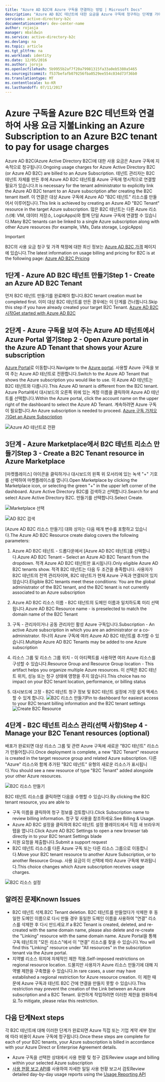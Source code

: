 ```yaml
---
title: "Azure AD B2C에 Azure 구독을 연결하는 방법 | Microsoft Docs"
description: "Azure AD B2C 테넌트에 대한 요금을 Azure 구독에 청구하는 단계별 가이드입니다."
services: active-directory-b2c
documentationcenter: dev-center-name
author: rojasja
manager: mbaldwin
ms.service: active-directory-b2c
ms.devlang: na
ms.topic: article
ms.tgt_pltfrm: na
ms.workload: identity
ms.date: 12/05/2016
ms.author: joroja
ms.openlocfilehash: 5b9955b2af7f20a79981315fa33a0eb5380a5465
ms.sourcegitcommit: f537befafb079256fba0529ee554c034d73f36b0
ms.translationtype: MT
ms.contentlocale: ko-KR
ms.lasthandoff: 07/11/2017
---
```

# <a name="linking-an-azure-subscription-to-an-azure-b2c-tenant-to-pay-for-usage-charges"></a><span data-ttu-id="10dde-103">Azure 구독을 Azure B2C 테넌트와 연결하여 사용 요금 지불</span><span class="sxs-lookup"><span data-stu-id="10dde-103">Linking an Azure Subscription to an Azure B2C tenant to pay for usage charges</span></span>

<span data-ttu-id="10dde-104">Azure AD B2C(Azure Active Directory B2C)에 대한 사용 요금은 Azure 구독에 지속적으로 청구됩니다.</span><span class="sxs-lookup"><span data-stu-id="10dde-104">Ongoing usage charges for Azure Active Directory B2C (or Azure AD B2C) are billed to an Azure Subscription.</span></span> <span data-ttu-id="10dde-105">테넌트 관리자는 B2C 테넌트 자체를 만든 후에 Azure AD B2C 테넌트를 Azure 구독에 명시적으로 연결할 필요가 있습니다.</span><span class="sxs-lookup"><span data-stu-id="10dde-105">It is necessary for the tenant administrator to explicitly link the Azure AD B2C tenant to an Azure subscription after creating the B2C tenant itself.</span></span>  <span data-ttu-id="10dde-106">이 연결은 대상 Azure 구독에 Azure AD "B2C 테넌트" 리소스를 만들어서 이루어집니다.</span><span class="sxs-lookup"><span data-stu-id="10dde-106">This link is achieved by creating an Azure AD "B2C Tenant" resource in the target Azure subscription.</span></span> <span data-ttu-id="10dde-107">많은 B2C 테넌트는 다른 Azure 리소스(예: VM, 데이터 저장소, LogicApps)와 함께 단일 Azure 구독에 연결할 수 있습니다.</span><span class="sxs-lookup"><span data-stu-id="10dde-107">Many B2C tenants can be linked to a single Azure subscription along with other Azure resources (for example, VMs, Data storage, LogicApps)</span></span>


> [!IMPORTANT]
> <span data-ttu-id="10dde-108">B2C의 사용 요금 청구 및 가격 책정에 대한 최신 정보는 [Azure AD B2C 가격](
https://azure.microsoft.com/pricing/details/active-directory-b2c/) 페이지에 있습니다.</span><span class="sxs-lookup"><span data-stu-id="10dde-108">The latest information on usage billing and pricing for B2C is at the following page: [Azure AD B2C Pricing](
https://azure.microsoft.com/pricing/details/active-directory-b2c/)</span></span>

## <a name="step-1---create-an-azure-ad-b2c-tenant"></a><span data-ttu-id="10dde-109">1단계 - Azure AD B2C 테넌트 만들기</span><span class="sxs-lookup"><span data-stu-id="10dde-109">Step 1 - Create an Azure AD B2C Tenant</span></span>
<span data-ttu-id="10dde-110">먼저 B2C 테넌트 만들기를 완료해야 합니다.</span><span class="sxs-lookup"><span data-stu-id="10dde-110">B2C tenant creation must be completed first.</span></span> <span data-ttu-id="10dde-111">이미 대상 B2C 테넌트를 만든 경우에는 이 단계를 건너뜁니다.</span><span class="sxs-lookup"><span data-stu-id="10dde-111">Skip this step if you have already created your target B2C Tenant.</span></span> [<span data-ttu-id="10dde-112">Azure AD B2C 시작</span><span class="sxs-lookup"><span data-stu-id="10dde-112">Get started with Azure AD B2C</span></span>](active-directory-b2c-get-started.md)

## <a name="step-2---open-azure-portal-in-the-azure-ad-tenant-that-shows-your-azure-subscription"></a><span data-ttu-id="10dde-113">2단계 - Azure 구독을 보여 주는 Azure AD 테넌트에서 Azure Portal 열기</span><span class="sxs-lookup"><span data-stu-id="10dde-113">Step 2 - Open Azure portal in the Azure AD Tenant that shows your Azure subscription</span></span>
<span data-ttu-id="10dde-114">[Azure Portal](https://portal.azure.com)로 이동합니다.</span><span class="sxs-lookup"><span data-stu-id="10dde-114">Navigate to the [Azure portal](https://portal.azure.com).</span></span> <span data-ttu-id="10dde-115">사용할 Azure 구독을 보여 주는 Azure AD 테넌트로 전환합니다.</span><span class="sxs-lookup"><span data-stu-id="10dde-115">Switch to the Azure AD Tenant that shows the Azure subscription you would like to use.</span></span> <span data-ttu-id="10dde-116">이 Azure AD 테넌트는 B2C 테넌트와 다릅니다.</span><span class="sxs-lookup"><span data-stu-id="10dde-116">This Azure AD tenant is different from the B2C tenant.</span></span> <span data-ttu-id="10dde-117">Azure Portal에서 대시보드의 오른쪽 위에 있는 계정 이름을 클릭하여 Azure AD 테넌트를 선택합니다.</span><span class="sxs-lookup"><span data-stu-id="10dde-117">Within the Azure portal, click the account name on the upper right of the dashboard to select the Azure AD Tenant.</span></span> <span data-ttu-id="10dde-118">계속하려면 Azure 구독이 필요합니다.</span><span class="sxs-lookup"><span data-stu-id="10dde-118">An Azure subscription is needed to proceed.</span></span> [<span data-ttu-id="10dde-119">Azure 구독 가져오기</span><span class="sxs-lookup"><span data-stu-id="10dde-119">Get an Azure Subscription</span></span>](https://account.windowsazure.com/signup?showCatalog=True)

![Azure AD 테넌트로 전환](./media/active-directory-b2c-how-to-enable-billing/SelectAzureADTenant.png)

## <a name="step-3---create-a-b2c-tenant-resource-in-azure-marketplace"></a><span data-ttu-id="10dde-121">3단계 - Azure Marketplace에서 B2C 테넌트 리소스 만들기</span><span class="sxs-lookup"><span data-stu-id="10dde-121">Step 3 - Create a B2C Tenant resource in Azure Marketplace</span></span>
<span data-ttu-id="10dde-122">[마켓플레이스] 아이콘을 클릭하거나 대시보드의 왼쪽 위 모서리에 있는 녹색 "+" 기호를 선택하여 마켓플레이스를 엽니다.</span><span class="sxs-lookup"><span data-stu-id="10dde-122">Open Marketplace by clicking the Marketplace icon, or selecting the green "+" in the upper left corner of the dashboard.</span></span>  <span data-ttu-id="10dde-123">Azure Active Directory B2C를 검색하고 선택합니다.</span><span class="sxs-lookup"><span data-stu-id="10dde-123">Search for and select Azure Active Directory B2C.</span></span> <span data-ttu-id="10dde-124">만들기를 선택합니다.</span><span class="sxs-lookup"><span data-stu-id="10dde-124">Select Create.</span></span>

![Marketplace 선택](./media/active-directory-b2c-how-to-enable-billing/marketplace.png)

![AD B2C 검색](./media/active-directory-b2c-how-to-enable-billing/searchb2c.png)

<span data-ttu-id="10dde-127">[Azure AD B2C 리소스 만들기] 대화 상자는 다음 매개 변수를 포함하고 있습니다.</span><span class="sxs-lookup"><span data-stu-id="10dde-127">The Azure AD B2C Resource create dialog covers the following parameters:</span></span>

1. <span data-ttu-id="10dde-128">Azure AD B2C 테넌트 - 드롭다운에서 [Azure AD B2C 테넌트]를 선택합니다.</span><span class="sxs-lookup"><span data-stu-id="10dde-128">Azure AD B2C Tenant – Select an Azure AD B2C Tenant from the dropdown.</span></span>  <span data-ttu-id="10dde-129">적격 Azure AD B2C 테넌트만 표시됩니다.</span><span class="sxs-lookup"><span data-stu-id="10dde-129">Only eligible Azure AD B2C tenants show.</span></span>  <span data-ttu-id="10dde-130">적격 B2C 테넌트는 다음 두 조건을 충족합니다. 사용자가 B2C 테넌트의 전역 관리자이며, B2C 테넌트가 현재 Azure 구독과 연결되어 있지 않습니다.</span><span class="sxs-lookup"><span data-stu-id="10dde-130">Eligible B2C tenants meet these conditions: You are the global administrator of the B2C tenant, and the B2C tenant is not currently associated to an Azure subscription</span></span>

2. <span data-ttu-id="10dde-131">Azure AD B2C 리소스 이름 - B2C 테넌트의 도메인 이름과 일치하도록 미리 선택됩니다.</span><span class="sxs-lookup"><span data-stu-id="10dde-131">Azure AD B2C Resource name - is preselected to match the domain name of the B2C Tenant</span></span>

3. <span data-ttu-id="10dde-132">구독 - 관리자이거나 공동 관리자인 활성 Azure 구독입니다.</span><span class="sxs-lookup"><span data-stu-id="10dde-132">Subscription - An active Azure subscription in which you are an administrator or a co-administrator.</span></span>  <span data-ttu-id="10dde-133">하나의 Azure 구독에 여러 Azure AD B2C 테넌트를 추가할 수 있습니다.</span><span class="sxs-lookup"><span data-stu-id="10dde-133">Multiple Azure AD B2C Tenants may be added to one Azure subscription</span></span>

4. <span data-ttu-id="10dde-134">리소스 그룹 및 리소스 그룹 위치 - 이 아티팩트를 사용하면 여러 Azure 리소스를 구성할 수 있습니다.</span><span class="sxs-lookup"><span data-stu-id="10dde-134">Resource Group and Resource Group location - This artifact helps you organize multiple Azure resources.</span></span>  <span data-ttu-id="10dde-135">이 선택은 B2C 테넌트 위치, 성능 또는 청구 상태에 영향을 주지 않습니다.</span><span class="sxs-lookup"><span data-stu-id="10dde-135">This choice has no impact on your B2C tenant location, performance, or billing status</span></span>

5. <span data-ttu-id="10dde-136">대시보드에 고정 - B2C 테넌트 청구 정보 및 B2C 테넌트 설정에 가장 쉽게 액세스할 수 있게 합니다. ![B2C 리소스 만들기](./media/active-directory-b2c-how-to-enable-billing/createresourceb2c.png)</span><span class="sxs-lookup"><span data-stu-id="10dde-136">Pin to dashboard for easiest access to your B2C tenant billing information and the B2C tenant settings ![Create B2C Resource](./media/active-directory-b2c-how-to-enable-billing/createresourceb2c.png)</span></span>

## <a name="step-4---manage-your-b2c-tenant-resources-optional"></a><span data-ttu-id="10dde-137">4단계 - B2C 테넌트 리소스 관리(선택 사항)</span><span class="sxs-lookup"><span data-stu-id="10dde-137">Step 4 - Manage your B2C Tenant resources (optional)</span></span>
<span data-ttu-id="10dde-138">배포가 완료되면 대상 리소스 그룹 및 관련 Azure 구독에 새로운 "B2C 테넌트" 리소스가 만들어집니다.</span><span class="sxs-lookup"><span data-stu-id="10dde-138">Once deployment is complete, a new "B2C Tenant" resource is created in the target resource group and related Azure subscription.</span></span>  <span data-ttu-id="10dde-139">다른 "Azure" 리소스와 함께 추가된 "B2C 테넌트" 유형의 새로운 리소스가 표시됩니다.</span><span class="sxs-lookup"><span data-stu-id="10dde-139">You should see a new resource of type "B2C Tenant" added alongside your other Azure resources.</span></span>

![B2C 리소스 만들기](./media/active-directory-b2c-how-to-enable-billing/b2cresourcedashboard.png)

<span data-ttu-id="10dde-141">B2C 테넌트 리소스를 클릭하면 다음을 수행할 수 있습니다.</span><span class="sxs-lookup"><span data-stu-id="10dde-141">By clicking the B2C tenant resource, you are able to</span></span>
- <span data-ttu-id="10dde-142">구독 이름을 클릭하여 청구 정보를 검토합니다.</span><span class="sxs-lookup"><span data-stu-id="10dde-142">Click Subscription name to review billing information.</span></span> <span data-ttu-id="10dde-143">청구 및 사용을 참조하세요.</span><span class="sxs-lookup"><span data-stu-id="10dde-143">See Billing & Usage.</span></span>
- <span data-ttu-id="10dde-144">Azure AD B2C 설정을 클릭하여 B2C 테넌트 설정 블레이드에서 직접 새 브라우저 탭을 엽니다.</span><span class="sxs-lookup"><span data-stu-id="10dde-144">Click Azure AD B2C Settings to open a new browser tab directly in to your B2C tenant Settings blade</span></span>
- <span data-ttu-id="10dde-145">지원 요청을 제출합니다.</span><span class="sxs-lookup"><span data-stu-id="10dde-145">Submit a support request</span></span>
- <span data-ttu-id="10dde-146">B2C 테넌트 리소스를 다른 Azure 구독 또는 다른 리소스 그룹으로 이동합니다.</span><span class="sxs-lookup"><span data-stu-id="10dde-146">Move your B2C tenant resource to another Azure Subscription, or to another Resource Group.</span></span>  <span data-ttu-id="10dde-147">사용 요금이 이 선택에 따라 Azure 구독에 부과됩니다.</span><span class="sxs-lookup"><span data-stu-id="10dde-147">This choice changes which Azure subscription receives usage charges.</span></span>

![B2C 리소스 설정](./media/active-directory-b2c-how-to-enable-billing/b2cresourcesettings.png)

## <a name="known-issues"></a><span data-ttu-id="10dde-149">알려진 문제</span><span class="sxs-lookup"><span data-stu-id="10dde-149">Known Issues</span></span>
- <span data-ttu-id="10dde-150">B2C 테넌트 삭제.</span><span class="sxs-lookup"><span data-stu-id="10dde-150">B2C Tenant deletion.</span></span> <span data-ttu-id="10dde-151">B2C 테넌트를 만들었다가 삭제한 후 동일한 도메인 이름으로 다시 만들 경우 동일한 도메인 이름을 사용하여 "연결" 리소스를 삭제한 후 다시 만드세요.</span><span class="sxs-lookup"><span data-stu-id="10dde-151">If a B2C Tenant is created, deleted, and re-created with the same domain name, please also delete and re-create the "Linking" resource with the same domain name.</span></span>  <span data-ttu-id="10dde-152">Azure Portal을 통해 구독 테넌트의 "모든 리소스"에서 이 "연결" 리소스를 찾을 수 있습니다.</span><span class="sxs-lookup"><span data-stu-id="10dde-152">You will find this "Linking" resource under "All resources" in the subscription tenant via the Azure portal.</span></span>
- <span data-ttu-id="10dde-153">지역별 리소스 위치에 자체적인 제한 적용.</span><span class="sxs-lookup"><span data-stu-id="10dde-153">Self-imposed restrictions on regional resource location.</span></span>  <span data-ttu-id="10dde-154">드물지만 사용자가 Azure 리소스 만들기에 대해 지역별 제한을 구축했을 수 있습니다.</span><span class="sxs-lookup"><span data-stu-id="10dde-154">In rare cases, a user may have established a regional restriction for Azure resource creation.</span></span>  <span data-ttu-id="10dde-155">이 제한 때문에 Azure 구독과 테넌트 B2C 간에 연결을 만들지 못할 수 있습니다.</span><span class="sxs-lookup"><span data-stu-id="10dde-155">This restriction may prevent the creation of the Link between an Azure subscription and a B2C Tenant.</span></span> <span data-ttu-id="10dde-156">유연하게 작업하려면 이러한 제한을 완화하세요.</span><span class="sxs-lookup"><span data-stu-id="10dde-156">To mitigate, please relax this restriction.</span></span>

## <a name="next-steps"></a><span data-ttu-id="10dde-157">다음 단계</span><span class="sxs-lookup"><span data-stu-id="10dde-157">Next steps</span></span>
<span data-ttu-id="10dde-158">각 B2C 테넌트에 대해 이러한 단계가 완료되면 Azure 직접 또는 기업 계약 세부 정보에 따라 비용이 Azure 구독에 청구됩니다.</span><span class="sxs-lookup"><span data-stu-id="10dde-158">Once these steps are complete for each of your B2C tenants, your Azure subscription is billed in accordance with your Azure Direct or Enterprise Agreement details.</span></span>
- <span data-ttu-id="10dde-159">Azure 구독을 선택한 상태에서 사용 현황 및 청구 검토</span><span class="sxs-lookup"><span data-stu-id="10dde-159">Review usage and billing within your selected Azure subscription</span></span>
- <span data-ttu-id="10dde-160">[사용 현황 보고 API](active-directory-b2c-reference-usage-reporting-api.md)를 사용하여 자세한 일일 사용 현황 보고서 검토</span><span class="sxs-lookup"><span data-stu-id="10dde-160">Review detailed day-by-day usage reports using the [Usage Reporting API](active-directory-b2c-reference-usage-reporting-api.md)</span></span>
